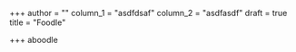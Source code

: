 +++
author = ""
column_1 = "asdfdsaf"
column_2 = "asdfasdf"
draft = true
title = "Foodle"

+++
aboodle